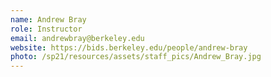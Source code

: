 ```yaml
---
name: Andrew Bray
role: Instructor
email: andrewbray@berkeley.edu
website: https://bids.berkeley.edu/people/andrew-bray
photo: /sp21/resources/assets/staff_pics/Andrew_Bray.jpg
---
```

